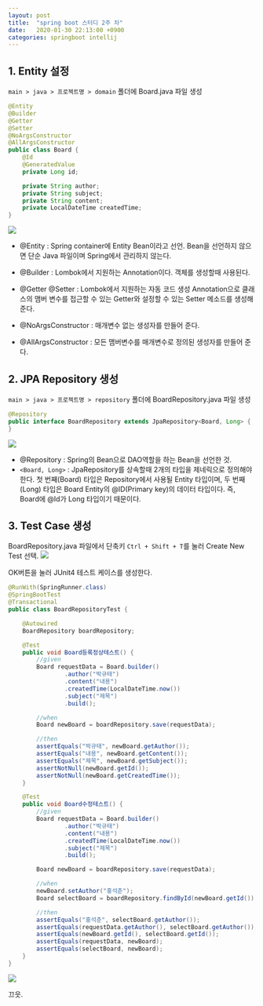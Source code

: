 ```yaml
---
layout: post
title:  "spring boot 스터디 2주 차"
date:   2020-01-30 22:13:00 +0900
categories: springboot intellij
---
```


## 1. Entity 설정
`main > java > 프로젝트명 > domain` 폴더에 Board.java 파일 생성
```java
@Entity
@Builder
@Getter
@Setter
@NoArgsConstructor
@AllArgsConstructor
public class Board {
    @Id
    @GeneratedValue
    private Long id;

    private String author;
    private String subject;
    private String content;
    private LocalDateTime createdTime;
}
```
![](https://raw.githubusercontent.com/geeshow/geeshow.github.io/master/images/2020-01-30_002.png)
- @Entity : Spring container에 Entity Bean이라고 선언.
Bean을 선언하지 않으면 단순 Java 파일이며 Spring에서 관리하지 않는다.

- @Builder : Lombok에서 지원하는 Annotation이다.
객체를 생성할때 사용된다.

- @Getter @Setter : Lombok에서 지원하는 자동 코드 생성 Annotation으로
클래스의 맴버 변수를 접근할 수 있는 Getter와 설정할 수 있는 Setter 메소드를 생성해 준다.

- @NoArgsConstructor : 매개변수 없는 생성자를 만들어 준다.
- @AllArgsConstructor : 모든 맴버변수를 매개변수로 정의된 생성자를 만들어 준다.


## 2. JPA Repository 생성
`main > java > 프로젝트명 > repository` 폴더에 BoardRepository.java 파일 생성
```java
@Repository
public interface BoardRepository extends JpaRepository<Board, Long> {
}
```
![](https://raw.githubusercontent.com/geeshow/geeshow.github.io/master/images/2020-01-30_003.png)
- @Repository : Spring의 Bean으로 DAO역할을 하는 Bean을 선언한 것.
- `<Board, Long>` : JpaRepository를 상속할때 2개의 타입을 제네릭으로 정의해야 한다.
첫 번째(Board) 타입은 Repository에서 사용될 Entity 타입이며,
두 번째(Long) 타입은 Board Entity의 @ID(Primary key)의 데이터 타입이다.
즉, Board에 @Id가 Long 타입이기 때문이다.

## 3. Test Case 생성
BoardRepository.java 파일에서 단축키 `Ctrl + Shift + T`를 눌러 Create New Test 선택.
![](https://raw.githubusercontent.com/geeshow/geeshow.github.io/master/images/2020-01-30_001.png)

OK버튼을 눌러 JUnit4 테스트 케이스를 생성한다.

```java
@RunWith(SpringRunner.class)
@SpringBootTest
@Transactional
public class BoardRepositoryTest {

    @Autowired
    BoardRepository boardRepository;

    @Test
    public void Board등록정상테스트() {
        //given
        Board requestData = Board.builder()
                .author("박규태")
                .content("내용")
                .createdTime(LocalDateTime.now())
                .subject("제목")
                .build();

        //when
        Board newBoard = boardRepository.save(requestData);

        //then
        assertEquals("박규태", newBoard.getAuthor());
        assertEquals("내용", newBoard.getContent());
        assertEquals("제목", newBoard.getSubject());
        assertNotNull(newBoard.getId());
        assertNotNull(newBoard.getCreatedTime());
    }

    @Test
    public void Board수정테스트() {
        //given
        Board requestData = Board.builder()
                .author("박규태")
                .content("내용")
                .createdTime(LocalDateTime.now())
                .subject("제목")
                .build();

        Board newBoard = boardRepository.save(requestData);

        //when
        newBoard.setAuthor("홍석춘");
        Board selectBoard = boardRepository.findById(newBoard.getId()).get();

        //then
        assertEquals("홍석춘", selectBoard.getAuthor());
        assertEquals(requestData.getAuthor(), selectBoard.getAuthor());
        assertEquals(newBoard.getId(), selectBoard.getId());
        assertEquals(requestData, newBoard);
        assertEquals(selectBoard, newBoard);
    }
}
```
![](https://raw.githubusercontent.com/geeshow/geeshow.github.io/master/images/2020-01-30_004.png)

끄읏.